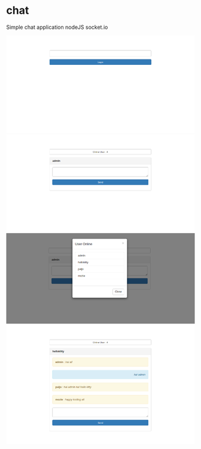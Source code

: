 # chat
Simple chat application nodeJS socket.io

![ScreenShot](https://raw.githubusercontent.com/qrizan/chat/master/screenshot/login-chat.png)
![ScreenShot](https://raw.githubusercontent.com/qrizan/chat/master/screenshot/messagearea-chat.png)
![ScreenShot](https://raw.githubusercontent.com/qrizan/chat/master/screenshot/onlineuser-chat.png)
![ScreenShot](https://raw.githubusercontent.com/qrizan/chat/master/screenshot/message-chat.png)

